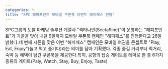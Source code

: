 ```yaml
---
categories: h
title: "SPC 해피포인트 모바일 쿠폰북 이벤트 해피패스 진행"
---
```

SPC그룹의 토탈 마케팅 솔루션 계열사 "섹타나인(Secta9ine)"이 운영하는 "해피포인트"가 가을을 맞아 내달 9일까지 모바일 쿠폰북 캠페인 "해피패스"를 진행한다고 26일 밝혔다.네 번째 시즌을 맞은 이번 "해피패스" 캠페인은 모바일 여권을 콘셉트로 "Play, Eat, Enjoy"(놀고 먹고 즐기다)라는 의미를 담아 기획했다. 각종 즐길 거리부터 먹거리, 숙박 등 혜택이 담긴 쿠폰북을 제공한다.특히, 공항의 탑승 게이트를 테마로 한 총 6가지 종류의 게이트(Paly, Watch, Stay, Buy, Enjoy, Taste)
